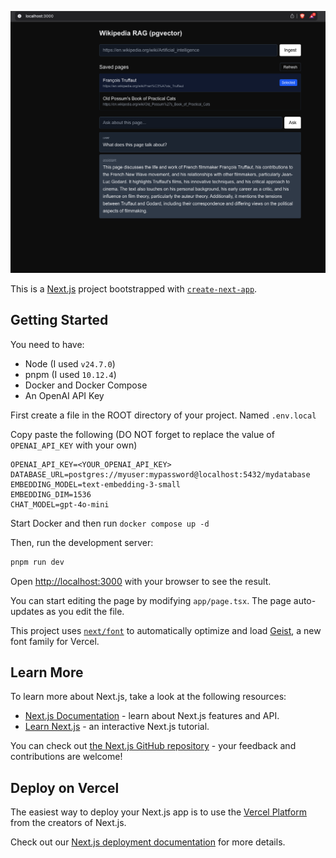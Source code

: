 ![Screenshot](./Screenshot.png)

This is a [Next.js](https://nextjs.org) project bootstrapped with [`create-next-app`](https://nextjs.org/docs/app/api-reference/cli/create-next-app).

## Getting Started

You need to have:
- Node (I used `v24.7.0`)
- pnpm (I used `10.12.4`)
- Docker and Docker Compose
- An OpenAI API Key


First create a file in the ROOT directory of your project. Named `.env.local` 

Copy paste the following (DO NOT forget to replace the value of `OPENAI_API_KEY` with your own)

```
OPENAI_API_KEY=<YOUR_OPENAI_API_KEY>
DATABASE_URL=postgres://myuser:mypassword@localhost:5432/mydatabase
EMBEDDING_MODEL=text-embedding-3-small
EMBEDDING_DIM=1536
CHAT_MODEL=gpt-4o-mini
```

Start Docker and then run `docker compose up -d`

Then, run the development server:

```bash
pnpm run dev
```

Open [http://localhost:3000](http://localhost:3000) with your browser to see the result.

You can start editing the page by modifying `app/page.tsx`. The page auto-updates as you edit the file.

This project uses [`next/font`](https://nextjs.org/docs/app/building-your-application/optimizing/fonts) to automatically optimize and load [Geist](https://vercel.com/font), a new font family for Vercel.

## Learn More

To learn more about Next.js, take a look at the following resources:

- [Next.js Documentation](https://nextjs.org/docs) - learn about Next.js features and API.
- [Learn Next.js](https://nextjs.org/learn) - an interactive Next.js tutorial.

You can check out [the Next.js GitHub repository](https://github.com/vercel/next.js) - your feedback and contributions are welcome!

## Deploy on Vercel

The easiest way to deploy your Next.js app is to use the [Vercel Platform](https://vercel.com/new?utm_medium=default-template&filter=next.js&utm_source=create-next-app&utm_campaign=create-next-app-readme) from the creators of Next.js.

Check out our [Next.js deployment documentation](https://nextjs.org/docs/app/building-your-application/deploying) for more details.

